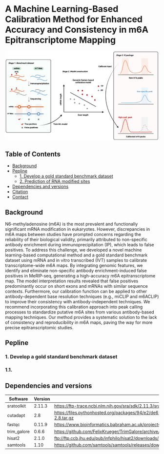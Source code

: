 # A Machine Learning-Based Calibration Method for Enhanced Accuracy and Consistency in m6A Epitranscriptome Mapping

![alt text](./figure/Graphical%20abstract.png "Graphical abstract")

## Table of Contents 
- [Background](#Background)
- [Pepline](#Pepline)
  - [1. Develop a gold standard benchmark dataset](#1-Develop-a-gold-standard-benchmark-dataset)
  - [2. Prediction of RNA modified sites](#1-prediction-of-rna-modified-sites)
- [Dependencies and versions](#Dependencies-and-versions)
- [Citation](#Citation) 
- [Contact](#Contact) 


## Background
N6-methyladenosine (m6A) is the most prevalent and functionally significant mRNA modification in eukaryotes. However, discrepancies in m6A maps between studies have prompted concerns regarding the reliability of their biological validity, primarily attributed to non-specific antibody enrichment during immunoprecipitation (IP), which leads to false positives. To address this challenge, we developed a novel machine learning-based computational method and a gold standard benchmark dataset using mRNA and in vitro transcribed (IVT) samples to calibrate transcriptome-wide m6A maps. By integrating genomic features, we identify and eliminate non-specific antibody enrichment-induced false positives in MeRIP-seq, generating a high-accuracy m6A epitranscriptome map. The model interpretation results revealed that false positives predominantly occur on short exons and mRNAs with similar sequence contexts. Furthermore, our calibration function can be applied to other antibody-dependent base resolution techniques (e.g., miCLIP and m6ACLIP) to improve their consistency with antibody-independent techniques. We recommend incorporating this calibration approach into peak calling processes to standardize putative m6A sites from various antibody-based mapping techniques. Our method provides a systematic solution to the lack of consistency and reproducibility in m6A maps, paving the way for more precise epitranscriptomic studies.

## Pepline

### 1. Develop a gold standard benchmark dataset

### 1.1. 


## Dependencies and versions

Software | Version | Link
--- | --- | ---
sratoolkit | 2.11.3 | https://ftp-trace.ncbi.nlm.nih.gov/sra/sdk/2.11.3/sratoolkit.2.11.3-ubuntu64.tar.gz
cutadapt | 2.8 | https://files.pythonhosted.org/packages/94/e2/de61c38fbe04933045287fc27bfb56eebc388b16ee8e815ef6bf9f68b4ad/cutadapt-2.8.tar.gz
fastqc | 0.11.9 | https://www.bioinformatics.babraham.ac.uk/projects/fastqc/fastqc_v0.11.9.zip
trim_galore | 0.6.6 | https://github.com/FelixKrueger/TrimGalore/archive/0.6.6.tar.gz
hisat2 | 2.1.0 | ftp://ftp.ccb.jhu.edu/pub/infphilo/hisat2/downloads/hisat2-2.1.0-Linux_x86_64.zip
samtools | 1.10 | https://github.com/samtools/samtools/releases/download/1.10/samtools-1.10.tar.bz2


